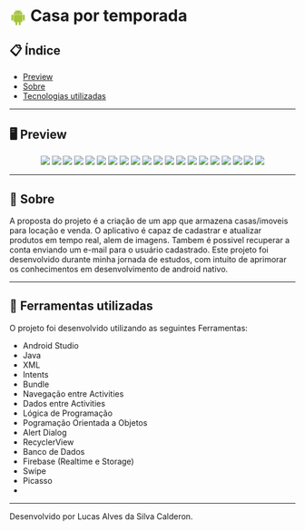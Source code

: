 # <img align="center" alt="Daniel-HTML" height="30" width="30" src="https://raw.githubusercontent.com/devicons/devicon/master/icons/android/android-original.svg"> Casa por temporada




<div align="center">
</div>

## 📋 Índice

- [Preview](#-Preview)
- [Sobre](#-Sobre)
- [Tecnologias utilizadas](#-Ferramentas-utilizadas)

---

## 🖥 Preview

<div align="center">

 <img src="https://user-images.githubusercontent.com/87238842/193950596-9c305264-8d0e-4bb2-8599-29e67cbf1df3.gif" width="150">
 <img src="https://user-images.githubusercontent.com/87238842/193950567-3f9df070-dc02-478e-8c1a-f7773cf31a9a.png" width="150">
 <img src="https://user-images.githubusercontent.com/87238842/193950570-21d0b16c-4ea1-4ff9-8258-b89a376b5887.png" width="150">
 <img src="https://user-images.githubusercontent.com/87238842/193950572-e5582874-bb52-4c7d-9ecc-92d9b3e69df3.png" width="150">
 <img src="https://user-images.githubusercontent.com/87238842/193950574-f72c956e-0329-4a40-a85e-03f01e7c5c88.png" width="150">
 <img src="https://user-images.githubusercontent.com/87238842/193950576-8dab1927-6f15-4d08-8988-3bdb886329f0.png" width="150">
 <img src="https://user-images.githubusercontent.com/87238842/193950577-b3fadc72-13b4-4dc7-902b-1b3139bc480f.png" width="150">
 <img src="https://user-images.githubusercontent.com/87238842/193950578-da2a0c76-8f66-4002-9d00-e2d6f582d6f2.png" width="150">
 <img src="https://user-images.githubusercontent.com/87238842/193950580-fd8d968b-f5d8-4d7d-918f-4243343593e8.png" width="150">
 <img src="https://user-images.githubusercontent.com/87238842/193950581-5bc5656e-ed95-4d71-9555-0c042885d748.png" width="150">
 <img src="https://user-images.githubusercontent.com/87238842/193950583-fb2562c7-cd74-4fa1-b84e-270751756fea.png" width="150">
 <img src="https://user-images.githubusercontent.com/87238842/193950584-bd0d6ee0-eb41-4382-8e4d-a41078889d6c.png" width="150">
 <img src="https://user-images.githubusercontent.com/87238842/193950585-09669934-21d2-4b4c-a4fb-f1a7ec0f122b.png" width="150">
 <img src="https://user-images.githubusercontent.com/87238842/193950586-05d5d557-fd91-485e-8c49-a3c0bcaccfa7.png" width="150">
 <img src="https://user-images.githubusercontent.com/87238842/193950588-f1b830bd-eac9-4575-8bde-a1a4cc41a5c2.png" width="150">
 <img src="https://user-images.githubusercontent.com/87238842/193950589-12ef8cfe-3768-4c9b-8991-c36330869b15.png" width="150">
 <img src="https://user-images.githubusercontent.com/87238842/193950590-7c20bdb0-463d-4778-9680-6e8eb4a540d4.png" width="150">
 <img src="https://user-images.githubusercontent.com/87238842/193950591-73df812b-3ce6-4dd0-a1fd-742a6b5f7040.png" width="150">
 <img src="https://user-images.githubusercontent.com/87238842/193950593-679d25b4-e344-4f7f-81c3-5fb55081dfaa.png" width="150">
 <img src="https://user-images.githubusercontent.com/87238842/193950594-79bc4a92-e32a-4abc-ba65-ea84ff75cc6d.png" width="150">
 
 



 
</div>

---

## 📖 Sobre

A proposta do projeto é a criação de um app que armazena casas/imoveis para locação e venda.
O aplicativo é capaz de cadastrar e atualizar produtos em tempo real, alem de imagens. Tambem é possivel recuperar a conta enviando um e-mail para o usuário cadastrado.
Este projeto foi desenvolvido durante minha jornada de estudos, com intuito de aprimorar os conhecimentos em desenvolvimento de android nativo.

---

## 🚀 Ferramentas utilizadas

O projeto foi desenvolvido utilizando as seguintes Ferramentas:

- Android Studio
- Java
- XML
- Intents
- Bundle
- Navegação entre Activities
- Dados entre Activities
- Lógica de Programação
- Pogramação Orientada a Objetos
- Alert Dialog
- RecyclerView
- Banco de Dados
- Firebase (Realtime e Storage)
- Swipe
- Picasso
- 


---

Desenvolvido por Lucas Alves da Silva Calderon.
